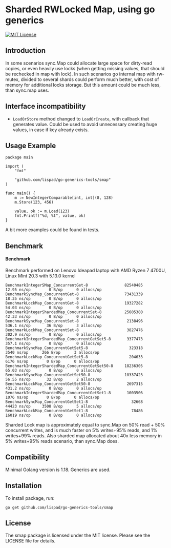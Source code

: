 # Sharded RWLocked Map, using go generics
[![MIT License](https://img.shields.io/badge/License-MIT-blue.svg)](LICENSE)

Introduction
------------

In some scenarios sync.Map could allocate large space for dirty-read copies, or even heavily use locks (when getting 
missing values, that should be rechecked in map with lock). In such scenarios go internal map with rw-mutex, divided to 
several shards could perform much better, with cost of memory for additional locks storage. But this amount could be
much less, than sync.map uses.

Interface incompatibility
------------

- `LoadOrStore` method changed to `LoadOrCreate`, with callback that generates value. Could be used to avoid 
unnecessary creating huge values, in case if key already exists. 

Usage Example
-----------------

    package main
    
    import (
        "fmt"

        "github.com/lispad/go-generics-tools/smap"
    )
    
    func main() {
    	m := NewIntegerComparable[int, int](8, 128)
        m.Store(123, 456)

        value, ok := m.Load(123)
        fmt.Printf("%d, %t", value, ok)
    }

A bit more examples could be found in tests.

Benchmark
-----------------


#### Benchmark

Benchmark performed on Lenovo Ideapad laptop with AMD Ryzen 7 4700U, Linux Mint 20.3 with 5.13.0 kernel

    BenchmarkIntegerSMap_ConcurrentGet-8              	82540485	     12.95 ns/op	    0 B/op	    0 allocs/op
    BenchmarkSyncMap_ConcurrentGet-8                  	73431339	     18.35 ns/op	    0 B/op	    0 allocs/op
    BenchmarkLockMap_ConcurrentGet-8                  	19327282	     54.03 ns/op	    0 B/op	    0 allocs/op
    BenchmarkIntegerShardedMap_ConcurrentSet-8        	25605380	     42.33 ns/op	    0 B/op	    0 allocs/op
    BenchmarkSyncMap_ConcurrentSet-8                  	 2138496	     536.1 ns/op	   36 B/op	    3 allocs/op
    BenchmarkLockMap_ConcurrentSet-8                  	 3827476	     302.9 ns/op	    0 B/op	    0 allocs/op
    BenchmarkIntegerShardedMap_ConcurrentGetSet5-8    	 3377473	     357.1 ns/op	    0 B/op	    0 allocs/op
    BenchmarkSyncMap_ConcurrentGetSet5-8              	  323318	      3540 ns/op	  266 B/op	    3 allocs/op
    BenchmarkLockMap_ConcurrentGetSet5-8              	  204633	      6176 ns/op	    0 B/op	    0 allocs/op
    BenchmarkIntegerShardedMap_ConcurrentGetSet50-8   	18236305	     65.03 ns/op	    0 B/op	    0 allocs/op
    BenchmarkSyncMap_ConcurrentGetSet50-8             	18337423	     56.55 ns/op	   32 B/op	    2 allocs/op
    BenchmarkLockMap_ConcurrentGetSet50-8             	 2697315	     431.2 ns/op	    0 B/op	    0 allocs/op
    BenchmarkIntegerShardedMap_ConcurrentGetSet1-8    	 1003506	      1076 ns/op	    0 B/op	    0 allocs/op
    BenchmarkSyncMap_ConcurrentGetSet1-8              	   32668	     44423 ns/op	 3508 B/op	    5 allocs/op
    BenchmarkLockMap_ConcurrentGetSet1-8              	   78486	     16019 ns/op	    0 B/op	    0 allocs/op

Sharded Lock map is approximately equal to sync.Map on 50% read + 50% concurrent writes, and is much faster on 
5% writes+95% reads, and 1% writes+99% reads. 
Also sharded map allocated about 40x less memory in 5% writes+95% reads scenario, than sync.Map does.

Compatibility
-------------
Minimal Golang version is 1.18. Generics are used.

Installation
----------------------

To install package, run:

    go get github.com/lispad/go-generics-tools/smap

License
-------

The smap package is licensed under the MIT license. Please see the LICENSE file for details.
